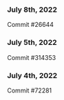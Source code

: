 ### July 8th, 2022

Commit #26644

### July 5th, 2022

Commit #314353


### July 4th, 2022

Commit #72281
